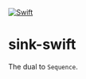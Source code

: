 [![Swift](https://github.com/nixberg/sink-swift/actions/workflows/swift.yaml/badge.svg)](
https://github.com/nixberg/sink-swift/actions/workflows/swift.yaml)

# sink-swift

The dual to `Sequence`.
